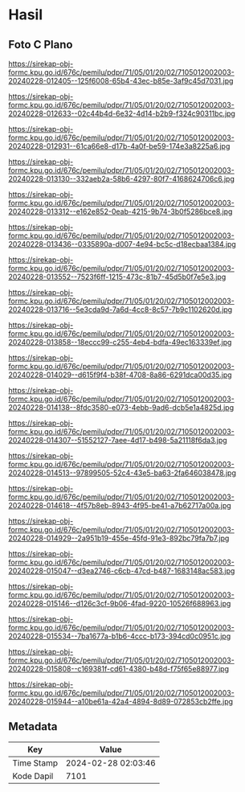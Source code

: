 # Hasil

## Foto C Plano

https://sirekap-obj-formc.kpu.go.id/676c/pemilu/pdpr/71/05/01/20/02/7105012002003-20240228-012405--125f6008-65b4-43ec-b85e-3af9c45d7031.jpg

https://sirekap-obj-formc.kpu.go.id/676c/pemilu/pdpr/71/05/01/20/02/7105012002003-20240228-012633--02c44b4d-6e32-4d14-b2b9-f324c90311bc.jpg

https://sirekap-obj-formc.kpu.go.id/676c/pemilu/pdpr/71/05/01/20/02/7105012002003-20240228-012931--61ca66e8-d17b-4a0f-be59-174e3a8225a6.jpg

https://sirekap-obj-formc.kpu.go.id/676c/pemilu/pdpr/71/05/01/20/02/7105012002003-20240228-013130--332aeb2a-58b6-4297-80f7-4168624706c6.jpg

https://sirekap-obj-formc.kpu.go.id/676c/pemilu/pdpr/71/05/01/20/02/7105012002003-20240228-013312--e162e852-0eab-4215-9b74-3b0f5286bce8.jpg

https://sirekap-obj-formc.kpu.go.id/676c/pemilu/pdpr/71/05/01/20/02/7105012002003-20240228-013436--0335890a-d007-4e94-bc5c-d18ecbaa1384.jpg

https://sirekap-obj-formc.kpu.go.id/676c/pemilu/pdpr/71/05/01/20/02/7105012002003-20240228-013552--7523f6ff-1215-473c-81b7-45d5b0f7e5e3.jpg

https://sirekap-obj-formc.kpu.go.id/676c/pemilu/pdpr/71/05/01/20/02/7105012002003-20240228-013716--5e3cda9d-7a6d-4cc8-8c57-7b9c1102620d.jpg

https://sirekap-obj-formc.kpu.go.id/676c/pemilu/pdpr/71/05/01/20/02/7105012002003-20240228-013858--18eccc99-c255-4eb4-bdfa-49ec163339ef.jpg

https://sirekap-obj-formc.kpu.go.id/676c/pemilu/pdpr/71/05/01/20/02/7105012002003-20240228-014029--d615f9f4-b38f-4708-8a86-6291dca00d35.jpg

https://sirekap-obj-formc.kpu.go.id/676c/pemilu/pdpr/71/05/01/20/02/7105012002003-20240228-014138--8fdc3580-e073-4ebb-9ad6-dcb5e1a4825d.jpg

https://sirekap-obj-formc.kpu.go.id/676c/pemilu/pdpr/71/05/01/20/02/7105012002003-20240228-014307--51552127-7aee-4d17-b498-5a21118f6da3.jpg

https://sirekap-obj-formc.kpu.go.id/676c/pemilu/pdpr/71/05/01/20/02/7105012002003-20240228-014513--97899505-52c4-43e5-ba63-2fa646038478.jpg

https://sirekap-obj-formc.kpu.go.id/676c/pemilu/pdpr/71/05/01/20/02/7105012002003-20240228-014618--4f57b8eb-8943-4f95-be41-a7b62717a00a.jpg

https://sirekap-obj-formc.kpu.go.id/676c/pemilu/pdpr/71/05/01/20/02/7105012002003-20240228-014929--2a951b19-455e-45fd-91e3-892bc79fa7b7.jpg

https://sirekap-obj-formc.kpu.go.id/676c/pemilu/pdpr/71/05/01/20/02/7105012002003-20240228-015047--d3ea2746-c6cb-47cd-b487-1683148ac583.jpg

https://sirekap-obj-formc.kpu.go.id/676c/pemilu/pdpr/71/05/01/20/02/7105012002003-20240228-015146--d126c3cf-9b06-4fad-9220-10526f688963.jpg

https://sirekap-obj-formc.kpu.go.id/676c/pemilu/pdpr/71/05/01/20/02/7105012002003-20240228-015534--7ba1677a-b1b6-4ccc-b173-394cd0c0951c.jpg

https://sirekap-obj-formc.kpu.go.id/676c/pemilu/pdpr/71/05/01/20/02/7105012002003-20240228-015808--c169381f-cd61-4380-b48d-f75f65e88977.jpg

https://sirekap-obj-formc.kpu.go.id/676c/pemilu/pdpr/71/05/01/20/02/7105012002003-20240228-015944--a10be61a-42a4-4894-8d89-072853cb2ffe.jpg


## Metadata

| Key        | Value               |
| ---------- | ------------------- |
| Time Stamp | 2024-02-28 02:03:46 |
| Kode Dapil | 7101                |



